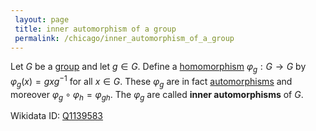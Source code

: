 ```yaml
---
 layout: page
 title: inner automorphism of a group
 permalink: /chicago/inner_automorphism_of_a_group
---
```

Let $G$ be a [group](https://mathgloss.github.io/MathGloss/chicago/group) and let $g\in G$. Define a [homomorphism](https://mathgloss.github.io/MathGloss/chicago/group_homomorphism) $\varphi_g: G\to G$ by $\varphi_g(x) = gxg^{-1}$ for all $x\in G$. These $\varphi_g$ are in fact [automorphisms](https://mathgloss.github.io/MathGloss/chicago/automorphism) and moreover $\varphi_g\circ\varphi_h = \varphi_{gh}$. The $\varphi_g$ are called **inner automorphisms** of $G$.

Wikidata ID: [Q1139583](https://www.wikidata.org/wiki/Q1139583)